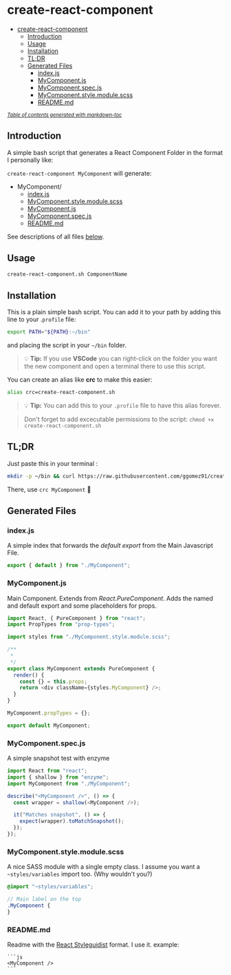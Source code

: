 # create-react-component

- [create-react-component](#create-react-component)
  - [Introduction](#introduction)
  - [Usage](#usage)
  - [Installation](#installation)
  - [TL;DR](#tl;dr)
  - [Generated Files](#generated-files)
    - [index.js](#indexjs)
    - [MyComponent.js](#mycomponentjs)
    - [MyComponent.spec.js](#mycomponentspecjs)
    - [MyComponent.style.module.scss](#mycomponentstylemodulescss)
    - [README.md](#readmemd)

<small><i><a href='http://ecotrust-canada.github.io/markdown-toc/'>Table of contents generated with markdown-toc</a></i></small>

## Introduction

A simple bash script that generates a React Component Folder in the format I personally like:

`create-react-component MyComponent` will generate:

- MyComponent/
  - [index.js](#index.js)
  - [MyComponent.style.module.scss](#MyComponent.style.module.scss)
  - [MyComponent.js](#MyComponent.js)
  - [MyComponent.spec.js](#MyComponent.spec.js)
  - [README.md](#README.md)

See descriptions of all files [below](#generated-files).

## Usage

```bash
create-react-component.sh ComponentName
```

## Installation

This is a plain simple bash script. You can add it to your path by adding this line to your .`profile` file:

```sh
export PATH="${PATH}:~/bin"
```

and placing the script in your `~/bin` folder.

> 💡 **Tip:** If you use **VSCode** you can right-click on the folder you want the new component and open a terminal there to use this script.

You can create an alias like **crc** to make this easier:

```sh
alias crc=create-react-component.sh
```

> 💡 **Tip:** You can add this to your `.profile` file to have this alias forever.

> Don't forget to add excecutable permissions to the script: `chmod +x create-react-component.sh`

## TL;DR

Just paste this in your terminal :

```sh
mkdir -p ~/bin && curl https://raw.githubusercontent.com/ggomez91/create-react-component/master/create-react-component.sh --output ~/bin/create-react-component.sh && echo -e 'export PATH="${PATH}:~/bin"\nalias crc=create-react-component.sh' >> ~/.profile && source ~/.profile && echo "Done you lazy person..."
```

There, use `crc MyComponent` 🤦‍

## Generated Files

### index.js

A simple index that forwards the _default export_ from the Main Javascript File.

```js
export { default } from "./MyComponent";
```

### MyComponent.js

Main Component. Extends from _React.PureComponent_. Adds the named and default export and some placeholders for props.

```js
import React, { PureComponent } from "react";
import PropTypes from "prop-types";

import styles from "./MyComponent.style.module.scss";

/**
 *
 */
export class MyComponent extends PureComponent {
  render() {
    const {} = this.props;
    return <div className={styles.MyComponent} />;
  }
}

MyComponent.propTypes = {};

export default MyComponent;
```

### MyComponent.spec.js

A simple snapshot test with enzyme

```js
import React from "react";
import { shallow } from "enzyme";
import MyComponent from "./MyComponent";

describe("<MyComponent />", () => {
  const wrapper = shallow(<MyComponent />);

  it("Matches snapshot", () => {
    expect(wrapper).toMatchSnapshot();
  });
});
```

### MyComponent.style.module.scss

A nice SASS module with a single empty class. I assume you want a `~styles/variables` import too. (Why wouldn't you?)

```scss
@import "~styles/variables";

// Main label on the top
.MyComponent {
}
```

### README.md

Readme with the [React Styleguidist](https://react-styleguidist.js.org) format. I use it.
example:

    ```js
    <MyComponent />
    ```
